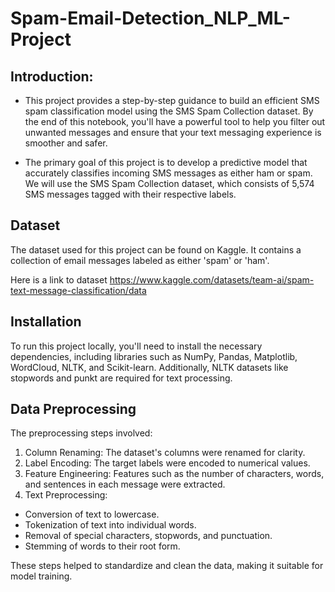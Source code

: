 # Spam-Email-Detection_NLP_ML-Project
## Introduction:

* This project provides a step-by-step guidance to build an efficient SMS spam classification model using the SMS Spam Collection dataset. By the end of this notebook, you'll have a powerful tool to help you filter out unwanted messages and ensure that your text messaging experience is smoother and safer. </span>

* The primary goal of this project is to develop a predictive model that accurately classifies incoming SMS messages as either ham or spam. We will use the SMS Spam Collection dataset, which consists of 5,574 SMS messages tagged with their respective labels. </span>

## Dataset
The dataset used for this project can be found on Kaggle. It contains a collection of email messages labeled as either 'spam' or 'ham'. 

Here is a link to dataset
https://www.kaggle.com/datasets/team-ai/spam-text-message-classification/data

## Installation
To run this project locally, you'll need to install the necessary dependencies, including libraries such as NumPy, Pandas, Matplotlib, WordCloud, NLTK, and Scikit-learn. Additionally, NLTK datasets like stopwords and punkt are required for text processing.
  
## Data Preprocessing

The preprocessing steps involved:

1. Column Renaming: The dataset's columns were renamed for clarity.
2. Label Encoding: The target labels were encoded to numerical values.
3. Feature Engineering: Features such as the number of characters, words, and sentences in each message were extracted.
4. Text Preprocessing:
  * Conversion of text to lowercase.
  * Tokenization of text into individual words.
  * Removal of special characters, stopwords, and punctuation.
  * Stemming of words to their root form.
  
These steps helped to standardize and clean the data, making it suitable for model training.
